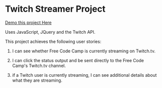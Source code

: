 # Twitch Streamer Project

[Demo this project Here](https://codepen.io/stepup2stepout/pen/XeNKOj)

Uses JavaScript, JQuery and the Twitch API.

This project achieves the following user stories:
1. I can see whether Free Code Camp is currently streaming on Twitch.tv.

2. I can click the status output and be sent directly to the Free Code Camp's Twitch.tv channel.

3. if a Twitch user is currently streaming, I can see additional details about what they are streaming.

 
